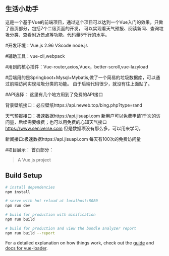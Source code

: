 ## 生活小助手
这是一个基于Vue的前端项目，通过这个项目可以达到一个Vue入门的效果，只做了首页部分，包括7个二级页面的开发，
可以实现看天气预报、阅读新闻、查询垃圾分类、查看附近景点等功能，代码量5千行的水平。

#开发环境：Vue.js 2.96  VScode  node.js

#辅助工具：vue-cli,webpack

#用到的核心插件：Vue-router,axios,Vuex，better-scroll,vue-lazyload 

#后端用的是Springboot+Mysql+Mybatis,做了一个简易的垃圾数据库，可以通过前端访问实现垃圾分类的功能。
由于后端代码很少，就没有往上面贴了。

#API选择：
   这里有几个地方用到了免费的API接口
   
   背景壁纸接口：必应壁纸https://api.neweb.top/bing.php?type=rand
   
   天气预报接口：极速数据https://api.jisuapi.com 新用户可以免费申请1千次的访问量，后续需要缴费；也可以用免费的心知天气接口
                https://www.seniverse.com 但是数据项没有那么多，可以用来学习。
                
   新闻接口:极速数据https://api.jisuapi.com 每天有100次的免费访问量
   
#项目展示：
  首页部分：
  
   
> A Vue.js project

## Build Setup

``` bash
# install dependencies
npm install

# serve with hot reload at localhost:8080
npm run dev

# build for production with minification
npm run build

# build for production and view the bundle analyzer report
npm run build --report
```

For a detailed explanation on how things work, check out the [guide](http://vuejs-templates.github.io/webpack/) and [docs for vue-loader](http://vuejs.github.io/vue-loader).
